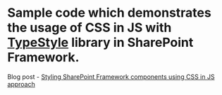 # Sample code which demonstrates the usage of CSS in JS with [TypeStyle](https://typestyle.github.io/#/) library in SharePoint Framework.

Blog post - [Styling SharePoint Framework components using CSS in JS approach](https://spblog.net/post/2020/04/22/styling-sharepoint-framework-components-with-css-in-js-approach)
